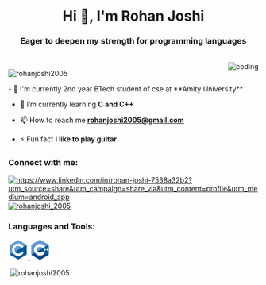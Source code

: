 <h1 align="center">Hi 👋, I'm Rohan Joshi</h1>
<h3 align="center">Eager to deepen my strength for programming languages</h3>
<br>
<img align="right" src="https://media2.giphy.com/media/v1.Y2lkPTc5MGI3NjExbmh0dWdlcmJuZmt5MWFhYzhxbG1hdThsM2E3bGc5MGh4anp4MTMwciZlcD12MV9pbnRlcm5hbF9naWZfYnlfaWQmY3Q9Zw/ZdfpB7FMYFhenlc7kN/giphy.webp" alt="coding">
<p align="left"> <img src="https://komarev.com/ghpvc/?username=rohanjoshi2005&label=Profile%20views&color=0e75b6&style=flat" alt="rohanjoshi2005" /> </p>
- 🏫 I'm currently 2nd year BTech student of cse at **Amity University**

- 🌱 I’m currently learning **C and C++**

- 📫 How to reach me **rohanjoshi2005@gmail.com**

- ⚡ Fun fact **I like to play guitar**

<h3 align="left">Connect with me:</h3>
<p align="left">
<a href="https://linkedin.com/in/https://www.linkedin.com/in/rohan-joshi-7538a32b2?utm_source=share&utm_campaign=share_via&utm_content=profile&utm_medium=android_app" target="blank"><img align="center" src="https://raw.githubusercontent.com/rahuldkjain/github-profile-readme-generator/master/src/images/icons/Social/linked-in-alt.svg" alt="https://www.linkedin.com/in/rohan-joshi-7538a32b2?utm_source=share&utm_campaign=share_via&utm_content=profile&utm_medium=android_app" height="30" width="40" /></a>
<a href="https://instagram.com/rohanjoshi_2005" target="blank"><img align="center" src="https://raw.githubusercontent.com/rahuldkjain/github-profile-readme-generator/master/src/images/icons/Social/instagram.svg" alt="rohanjoshi_2005" height="30" width="40" /></a>
</p>

<h3 align="left">Languages and Tools:</h3>
<p align="left"> <a href="https://www.cprogramming.com/" target="_blank" rel="noreferrer"> <img src="https://raw.githubusercontent.com/devicons/devicon/master/icons/c/c-original.svg" alt="c" width="40" height="40"/> </a> <a href="https://www.w3schools.com/cpp/" target="_blank" rel="noreferrer"> <img src="https://raw.githubusercontent.com/devicons/devicon/master/icons/cplusplus/cplusplus-original.svg" alt="cplusplus" width="40" height="40"/> </a> </p>

<p>&nbsp;<img align="center" src="https://github-readme-stats.vercel.app/api?username=rohanjoshi2005&show_icons=true&locale=en" alt="rohanjoshi2005" /></p>
